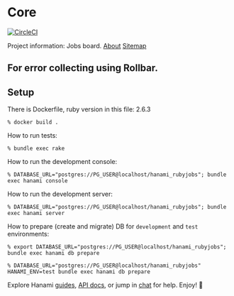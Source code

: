 # Core
[![CircleCI](https://circleci.com/gh/davydovanton/rubyjobs.dev/tree/master.svg?style=svg)](https://circleci.com/gh/davydovanton/rubyjobs.dev/tree/master)

Project information: Jobs board. [About](http://github.com/JuPlutonic/hanami_rubyjobs.dev/apps/web/templates/static/about.html.slim) [Sitemap](…)

## For error collecting using Rollbar.

## Setup

There is Dockerfile, ruby version in this file: 2.6.3

```
% docker build .
```

How to run tests:

```
% bundle exec rake
```

How to run the development console:

```
% DATABASE_URL="postgres://PG_USER@localhost/hanami_rubyjobs"; bundle exec hanami console
```

How to run the development server:

```
% DATABASE_URL="postgres://PG_USER@localhost/hanami_rubyjobs"; bundle exec hanami server
```

How to prepare (create and migrate) DB for `development` and `test` environments:

```
% export DATABASE_URL="postgres://PG_USER@localhost/hanami_rubyjobs"; bundle exec hanami db prepare

% DATABASE_URL="postgres://PG_USER@localhost/hanami_rubyjobs" HANAMI_ENV=test bundle exec hanami db prepare
```

Explore Hanami [guides](http://hanamirb.org/guides/), [API docs](http://docs.hanamirb.org/1.3.0.beta1/), or jump in [chat](http://chat.hanamirb.org) for help. Enjoy! 🌸
